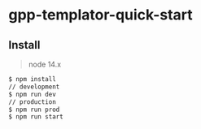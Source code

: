 # gpp-templator-quick-start

## Install

> node 14.x

```bash
$ npm install
// development
$ npm run dev
// production
$ npm run prod
$ npm run start
```

